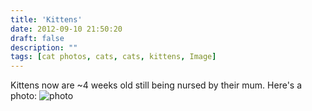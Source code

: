 ```yaml
---
title: 'Kittens'
date: 2012-09-10 21:50:20
draft: false
description: ""
tags: [cat photos, cats, cats, kittens, Image]
---
```


Kittens now are ~4 weeks old still being nursed by their mum. Here's a photo: ![](/shared/2012/09/photo.jpg "photo")